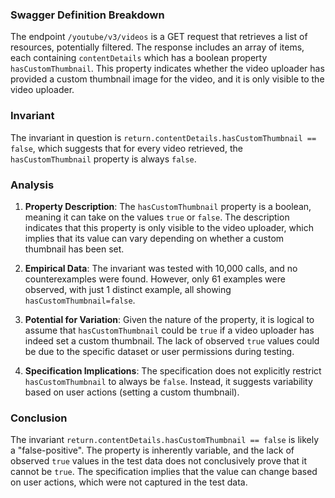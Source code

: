 ### Swagger Definition Breakdown
The endpoint `/youtube/v3/videos` is a GET request that retrieves a list of resources, potentially filtered. The response includes an array of items, each containing `contentDetails` which has a boolean property `hasCustomThumbnail`. This property indicates whether the video uploader has provided a custom thumbnail image for the video, and it is only visible to the video uploader.

### Invariant
The invariant in question is `return.contentDetails.hasCustomThumbnail == false`, which suggests that for every video retrieved, the `hasCustomThumbnail` property is always `false`.

### Analysis
1. **Property Description**: The `hasCustomThumbnail` property is a boolean, meaning it can take on the values `true` or `false`. The description indicates that this property is only visible to the video uploader, which implies that its value can vary depending on whether a custom thumbnail has been set.

2. **Empirical Data**: The invariant was tested with 10,000 calls, and no counterexamples were found. However, only 61 examples were observed, with just 1 distinct example, all showing `hasCustomThumbnail=false`.

3. **Potential for Variation**: Given the nature of the property, it is logical to assume that `hasCustomThumbnail` could be `true` if a video uploader has indeed set a custom thumbnail. The lack of observed `true` values could be due to the specific dataset or user permissions during testing.

4. **Specification Implications**: The specification does not explicitly restrict `hasCustomThumbnail` to always be `false`. Instead, it suggests variability based on user actions (setting a custom thumbnail).

### Conclusion
The invariant `return.contentDetails.hasCustomThumbnail == false` is likely a "false-positive". The property is inherently variable, and the lack of observed `true` values in the test data does not conclusively prove that it cannot be `true`. The specification implies that the value can change based on user actions, which were not captured in the test data.
